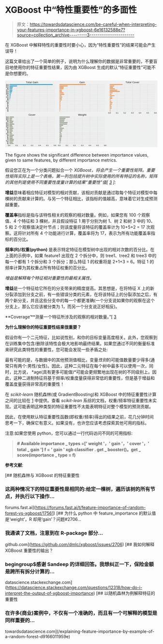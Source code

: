 # XGBoost 中“特性重要性”的多面性

> 原文：<https://towardsdatascience.com/be-careful-when-interpreting-your-features-importance-in-xgboost-6e16132588e7?source=collection_archive---------3----------------------->

在 XGBoost 中解释特性的重要性时要小心，因为“特性重要性”的结果可能会产生误导！

这篇文章给出了一个简单的例子，说明为什么理解你的数据是非常重要的，不要盲目地使用你的特征重要性结果，因为由 XGBoost 生成的默认“特征重要性”可能不是你想要的。

![](img/3d35e010956893823f33dc8e212a6049.png)

The figure shows the significant difference between importance values, given to same features, by different importance metrics.

假设您正在为一个分类问题拟合一个 *XGBoost，将会产生一个重要性矩阵。重要性矩阵实际上是一个表格，第一列包括提升树中实际使用的所有特征的名称，矩阵的其他列是使用不同重要性度量计算的结果“重要性”值[ [3](https://datascience.stackexchange.com/questions/12318/how-do-i-interpret-the-output-of-xgboost-importance) ]:*

**增益**意味着相应特征对模型的相对贡献，该相对贡献是通过取每个特征对模型中每棵树的贡献来计算的。与另一个特征相比，该指标的值越高，意味着它对生成预测越重要。

**覆盖率**指标是指与该特性相关的观察的相对数量。例如，如果您有 100 个观察值、4 个特征和 3 棵树，并且假设特征 1 用于分别为树 1、树 2 和树 3 中的 10、5 和 2 个观察值决定叶节点；则该度量将该特征的覆盖率计为 10+5+2 = 17 次观察。这将针对所有 4 个功能进行计算，覆盖率将为 17，表示为所有功能覆盖率指标的百分比。

**频率(R)/权重(python)** 是表示特定特征在模型树中出现的相对次数的百分比。在上面的示例中，如果 feature1 出现在 2 个拆分中，则 tree1、tree2 和 tree3 中的每一个都有 1 个拆分和 3 个拆分；那么特征 1 的权重将是 2+1+3 = 6。特征 1 的频率计算为其权重占所有特征权重的百分比。

*增益是解释每个特征相对重要性的最相关属性。*

**增益**是一个特征给它所在的分支带来的精度提高。其思想是，在将特征 X 上的新分裂添加到分支之前，有一些错误分类的元素，在将该特征上的分裂添加之后，有两个新分支，并且这些分支中的每一个都更准确(一个分支说如果你的观察在这个分支上，那么它应该被分类为 1，而另一个分支说正好相反)。

**Coverage’**测量一个特征所涉及的观察的相对数量。”[ [3](https://datascience.stackexchange.com/questions/12318/how-do-i-interpret-the-output-of-xgboost-importance)

**为什么理解你的特征重要性结果很重要？**

假设你有一个二元特征，比如说性别，和你的目标变量高度相关。此外，您观察到在训练集中包含/删除该特性会极大地影响最终结果。如果您通过不同的衡量标准来研究此类特性的重要性，您可能会发现一些矛盾之处:

最有可能的是，与数据中的其他预测值相比，变量*性别*的可能值数量要少得多(通常只有两个:男性/女性)。因此，这种二元特征在每个树中最多可以使用一次，同时，比方说， *age(具有更多可能值)*可能会更频繁地出现在树的不同级别上。因此，这种二进制特征将基于频率/权重度量获得非常低的重要性，但是基于增益和覆盖度量获得非常高的重要性！

在 *scikit-learn* 随机森林(或 GradientBoosting)和 XGBoost 中的特征重要性计算之间的比较在 [1](https://forums.fast.ai/t/feature-importance-of-random-forest-vs-xgboost/17561) 中提供。查看 *scikit-lean* 系综的文档，权重/频率特征重要性未实现。这可能表明这种类型的特征重要性不太能表明特征对整个模型的预测贡献。

因此，在使用默认特征重要性函数(即权重/频率)得出的结果之前，花几分钟时间思考一下，确保它有意义。如果没有，也许您应该考虑探索其他可用的指标。

注意:如果您使用 python，您可以通过一行代码访问不同的可用指标:

> **# Available importance _ types =[' weight '，' gain '，' cover '，' total _ gain ']
> f = ' gain '
> xgb classifier . get _ booster()。get _ score(importance _ type = f)**

**参考文献**:

[](https://forums.fast.ai/t/feature-importance-of-random-forest-vs-xgboost/17561) [## 随机森林与 XGBoost 的特征重要性

### 这两种情况下的特征重要性是相同的:给定一棵树，遍历该树的所有节点，并执行以下操作…

forums.fast.ai](https://forums.fast.ai/t/feature-importance-of-random-forest-vs-xgboost/17561) [](https://github.com/dmlc/xgboost/issues/2706) [## 为什么 python 中 feature_importance 的默认值是‘weight’，R 却用‘gain’？问题#2706…

### 我通读了文档，注意到在 R-package 部分…

github.com](https://github.com/dmlc/xgboost/issues/2706) [](https://datascience.stackexchange.com/questions/12318/how-do-i-interpret-the-output-of-xgboost-importance) [## 我如何解释 XGBoost 重要性的输出？

### begingroup$感谢 Sandeep 的详细回答。我想纠正一下，保险金额是跨所有拆分计算的…

datascience.stackexchange.com](https://datascience.stackexchange.com/questions/12318/how-do-i-interpret-the-output-of-xgboost-importance) [](/explaining-feature-importance-by-example-of-a-random-forest-d9166011959e) [## 以随机森林为例解释特征的重要性

### 在许多(商业)案例中，不仅有一个准确的，而且有一个可解释的模型是同样重要的…

towardsdatascience.com](/explaining-feature-importance-by-example-of-a-random-forest-d9166011959e)